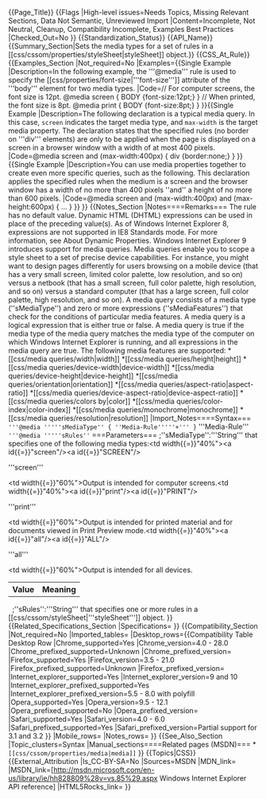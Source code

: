 {{Page_Title}}
{{Flags
|High-level issues=Needs Topics, Missing Relevant Sections, Data Not Semantic, Unreviewed Import
|Content=Incomplete, Not Neutral, Cleanup, Compatibility Incomplete, Examples Best Practices
|Checked_Out=No
}}
{{Standardization_Status}}
{{API_Name}}
{{Summary_Section|Sets the media types for a set of rules in a [[css/cssom/properties/styleSheet|styleSheet]] object.}}
{{CSS_At_Rule}}
{{Examples_Section
|Not_required=No
|Examples={{Single Example
|Description=In the following example,  the '''@media''' rule is used to specify the [[css/properties/font-size|'''font-size''']] attribute of the '''body''' element for two media types.
|Code=// For computer screens, the font size is 12pt.
@media screen {
   BODY {font-size:12pt;}
}
// When printed, the font size is 8pt.
@media print {
   BODY {font-size:8pt;}
}
}}{{Single Example
|Description=The following declaration is a typical media query. In this case, <code>screen</code> indicates the target media type, and <code>max-width</code> is the target media property. The declaration states that the specified rules (no border on '''div''' elements) are only to be applied when the page is displayed on a screen in a browser window with a width of at most 400 pixels.
|Code=@media screen and (max-width:400px) {
   div {border:none;}
}
}}{{Single Example
|Description=You can use media properties together to create even more specific queries, such as the following. This declaration applies the specified rules when the medium is a screen and the browser window has a width of no more than 400 pixels ''and'' a height of no more than 600 pixels.
|Code=@media screen and (max-width:400px) and (max-height:600px) {
   ...
}
}}
}}
{{Notes_Section
|Notes====Remarks===
The rule has no default value.
Dynamic HTML (DHTML) expressions can be used in place of the preceding value(s). As of Windows Internet Explorer 8, expressions are not supported in IE8 Standards mode. For more information, see About Dynamic Properties.
Windows Internet Explorer 9 introduces support for media queries. Media queries enable you to scope a style sheet to a set of precise device capabilities. For instance, you might want to design pages differently for users browsing on a mobile device (that has a very small screen, limited color palette, low resolution, and so on) versus a netbook (that has a small screen, full color palette, high resolution, and so on) versus a standard computer (that has a large screen, full color palette, high resolution, and so on).
A media query consists of a media type (''sMediaType'') and zero or more expressions (''sMediaFeatures'') that check for the conditions of particular media features. A media query is a logical expression that is either true or false. A media query is true if the media type of the media query matches the media type of the computer on which Windows Internet Explorer is running, and all expressions in the media query are true. The following media features are supported:
*[[css/media queries/width|width]]
*[[css/media queries/height|height]]
*[[css/media queries/device-width|device-width]]
*[[css/media queries/device-height|device-height]]
*[[css/media queries/orientation|orientation]]
*[[css/media queries/aspect-ratio|aspect-ratio]]
*[[css/media queries/device-aspect-ratio|device-aspect-ratio]]
*[[css/media queries/colors by|color]]
*[[css/media queries/color-index|color-index]]
*[[css/media queries/monochrome|monochrome]]
*[[css/media queries/resolution|resolution]]
|Import_Notes====Syntax===
<code>'''@media '''''sMediaType'' { ''Media-Rule'''''+''' }</code>
'''Media-Rule'''
<code>'''@media '''''sRules''</code>
===Parameters===
;''sMediaType'':'''String''' that specifies one of the following media types:<table><tr><th>Value</th><th>Meaning</th></tr><tr><td width{{=}}"40%"><a id{{=}}"screen"/><a id{{=}}"SCREEN"/><dl><dt>'''screen'''</dt></dl></td><td width{{=}}"60%">Output is intended for computer screens.</td></tr><tr><td width{{=}}"40%"><a id{{=}}"print"/><a id{{=}}"PRINT"/><dl><dt>'''print'''</dt></dl></td><td width{{=}}"60%">Output is intended for printed material and for documents viewed in Print Preview mode.</td></tr><tr><td width{{=}}"40%"><a id{{=}}"all"/><a id{{=}}"ALL"/><dl><dt>'''all'''</dt></dl></td><td width{{=}}"60%">Output is intended for all devices.</td></tr></table> 
;''sRules'':'''String''' that specifies one or more rules in a [[css/cssom/styleSheet|'''styleSheet''']] object.
}}
{{Related_Specifications_Section
|Specifications=
}}
{{Compatibility_Section
|Not_required=No
|Imported_tables=
|Desktop_rows={{Compatibility Table Desktop Row
|Chrome_supported=Yes
|Chrome_version=4.0 - 28.0 
|Chrome_prefixed_supported=Unknown
|Chrome_prefixed_version=
|Firefox_supported=Yes
|Firefox_version=3.5 - 21.0
|Firefox_prefixed_supported=Unknown
|Firefox_prefixed_version=
|Internet_explorer_supported=Yes
|Internet_explorer_version=9 and 10 
|Internet_explorer_prefixed_supported=Yes
|Internet_explorer_prefixed_version=5.5 - 8.0 with polyfill 
|Opera_supported=Yes
|Opera_version=9.5 - 12.1 
|Opera_prefixed_supported=No
|Opera_prefixed_version=
|Safari_supported=Yes
|Safari_version=4.0 - 6.0 
|Safari_prefixed_supported=Yes
|Safari_prefixed_version=Partial support for 3.1 and 3.2 
}}
|Mobile_rows=
|Notes_rows=
}}
{{See_Also_Section
|Topic_clusters=Syntax
|Manual_sections====Related pages (MSDN)===
*<code>[[css/cssom/properties/media|media]]</code>
}}
{{Topics|CSS}}
{{External_Attribution
|Is_CC-BY-SA=No
|Sources=MSDN
|MDN_link=
|MSDN_link=[http://msdn.microsoft.com/en-us/library/ie/hh828809%28v=vs.85%29.aspx Windows Internet Explorer API reference]
|HTML5Rocks_link=
}}
